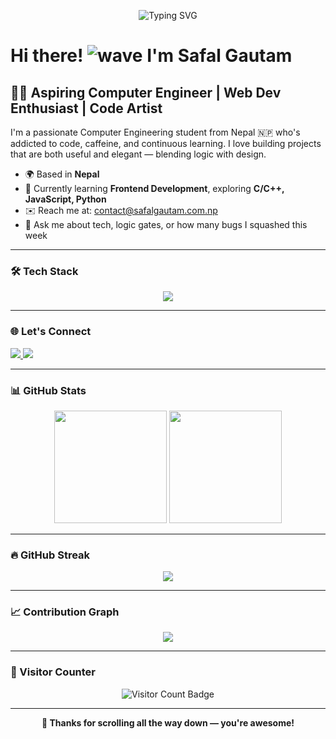 <!-- Profile Banner -->
<p align="center">
  <img src="https://readme-typing-svg.herokuapp.com?font=Fira+Code&size=24&duration=3000&pause=1000&color=58A6FF&center=true&vCenter=true&width=435&lines=Hey!+I'm+Safal+Gautam+%F0%9F%91%8B;" alt="Typing SVG" />
</p>

# Hi there! ![wave](https://user-images.githubusercontent.com/18350557/176309783-0785949b-9127-417c-8b55-ab5a4333674e.gif) I'm Safal Gautam

## 👨‍💻 Aspiring Computer Engineer | Web Dev Enthusiast | Code Artist

I'm a passionate Computer Engineering student from Nepal 🇳🇵 who's addicted to code, caffeine, and continuous learning. I love building projects that are both useful and elegant — blending logic with design.

- 🌍 Based in **Nepal**
- 🧠 Currently learning **Frontend Development**, exploring **C/C++, JavaScript, Python**
- ✉️ Reach me at: [contact@safalgautam.com.np](mailto:contact@safalgautam.com.np)
- 💬 Ask me about tech, logic gates, or how many bugs I squashed this week

---

### 🛠 Tech Stack

<p align="center">
  <a href="#"><img src="https://skillicons.dev/icons?i=html,css,js,react,tailwind,python,c,cpp,git,github,vscode,figma,linux" /></a>
</p>

---

### 🌐 Let's Connect

<p align="left"> 
  <a href="https://www.linkedin.com/in/gtm-safal/">
    <img src="https://skillicons.dev/icons?i=linkedin" />
  </a>
  <a href="https://github.com/gtm-safal">
    <img src="https://skillicons.dev/icons?i=github" />
  </a>
</p>

---

### 📊 GitHub Stats

<p align="center">
  <img src="https://github-readme-stats.vercel.app/api?username=gtm-safal&show_icons=true&theme=algolia&count_private=true" height="180em"/>
  <img src="https://github-readme-stats.vercel.app/api/top-langs/?username=gtm-safal&layout=compact&theme=algolia&langs_count=8" height="180em"/>
</p>

---

### 🔥 GitHub Streak

<p align="center">
  <img src="https://streak-stats.demolab.com?user=gtm-safal&theme=algolia&hide_border=false" />
</p>

---

### 📈 Contribution Graph

<p align="center">
  <a href="https://github.com/gtm-safal">
    <img src="https://github-readme-activity-graph.vercel.app/graph/?username=gtm-safal&bg_color=1F222E&color=58A6FF&line=3ABEFF&point=FFFFFF&hide_border=true" />
  </a>
</p>

---

### 🧭 Visitor Counter

<p align="center">
  <img src="https://komarev.com/ghpvc/?username=gtm-safal&style=flat-square&color=58a6ff" alt="Visitor Count Badge"/>
</p>

---

<p align="center"><b>🌟 Thanks for scrolling all the way down — you're awesome!</b></p>
